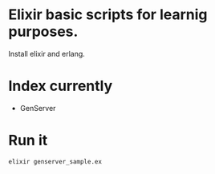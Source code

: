 # Elixir basic scripts for learnig purposes.

Install elixir and erlang.

# Index currently

- GenServer

# Run it

```console
elixir genserver_sample.ex 
```
